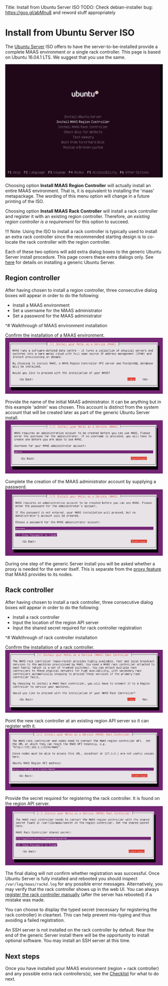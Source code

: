 Title: Install from Ubuntu Server ISO
TODO:  Check debian-installer bug: https://goo.gl/abMnu8 and reword stuff
appropriately


# Install from Ubuntu Server ISO

The [Ubuntu Server](http://www.ubuntu.com/download/server) ISO offers to have
the server-to-be-installed provide a complete MAAS environment or a single rack
controller. This page is based on Ubuntu 16.04.1 LTS. We suggest that you use
the same.

![server install menu](../media/iso-install_01.png)

Choosing option **Install MAAS Region Controller** will actually install an
entire MAAS environment. That is, it is equivalent to installing the 'maas'
metapackage. The wording of this menu option will change in a future printing
of the ISO.

Choosing option **Install MAAS Rack Controller** will install a rack
controller and register it with an existing region controller. Therefore,
*an existing region controller is a requirement* for this option to succeed.

!!! Note: Using the ISO to install a rack controller is typically used to
install an extra rack controller since the recommended starting design is to
co-locate the rack controller with the region controller.

Each of these two options will add extra dialog boxes to the generic Ubuntu
Server install procedure. This page covers these extra dialogs only. See
[here](https://help.ubuntu.com/lts/serverguide/installing-from-cd.html)
for details on installing a generic Ubuntu Server.


## Region controller

After having chosen to install a region controller, three consecutive dialog
boxes will appear in order to do the following:

- Install a MAAS environment
- Set a username for the MAAS administrator
- Set a password for the MAAS administrator

^# Walkthrough of MAAS environment installation

  Confirm the installation of a MAAS environment.
  ![region controller install dialog 1](../media/iso-install-region_01.png)
  
  Provide the name of the initial MAAS administrator. It can be anything but in
  this example 'admin' was chosen. This account is distinct from the system
  account that will be created later as part of the generic Ubuntu Server
install.
  ![region controller install dialog 2](../media/iso-install-region_02.png)
  
  Complete the creation of the MAAS administrator account by supplying a
password.
  ![region controller install dialog 3](../media/iso-install-region_03.png)

During one step of the generic Server install you will be asked whether a proxy
is needed for the server itself. This is separate from the
[proxy feature](installconfig-proxy.md) that MAAS provides to its nodes.


## Rack controller

After having chosen to install a rack controller, three consecutive dialog
boxes will appear in order to do the following:

- Install a rack controller
- Input the location of the region API server
- Input the shared secret required for rack controller registration

^# Walkthrough of rack controller installation

  Confirm the installation of a rack controller.
  ![rack controller install dialog 1](../media/iso-install-rack_01.png)

  Point the new rack controller at an existing region API server so it can
  register with it.
  ![rack controller install dialog 2](../media/iso-install-rack_02.png)

  Provide the secret required for registering the rack controller. It is found
  on the region API server.
  ![rack controller install dialog 3](../media/iso-install-rack_03.png)

The final dialog will not confirm whether registration was successful. Once
Ubuntu Server is fully installed and rebooted you should inspect
`/var/log/maas/rackd.log` for any possible error messages.  Alternatively, you
may verify that the rack controller shows up in the web UI.  You can always
[register the rack controller
manually](manage-cli-advanced.md#install-a-rack-controller)
(after the server has rebooted) if a mistake was made.

You can choose to display the typed secret (necessary for registering the rack
controller) in cleartext. This can help prevent mis-typing and thus avoiding a
failed registration.

An SSH server is not installed on the rack controller by default. Near the end
of the generic Server install there will be the opportunity to install optional
software. You may install an SSH server at this time.


## Next steps

Once you have installed your MAAS environment (region + rack controller) and
any possible extra rack controllers(s), see the
[Checklist](installconfig-checklist.md) for what to do next.
